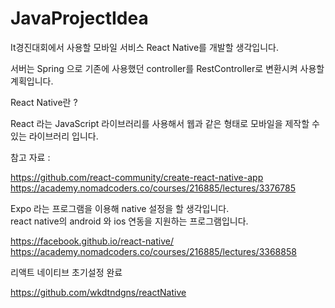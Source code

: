 # JavaProjectIdea

It경진대회에서 사용할 모바일 서비스 React Native를 개발할 생각입니다. 

서버는 Spring 으로 기존에 사용했던 controller를 RestController로 변환시켜 사용할 계획입니다. 


React Native란 ? 

React 라는 JavaScript 라이브러리를 사용해서 웹과 같은 형태로 모바일을 제작할 수 있는 라이브러리 입니다. 


참고 자료 : 

https://github.com/react-community/create-react-native-app 
https://academy.nomadcoders.co/courses/216885/lectures/3376785


Expo 라는 프로그램을 이용해 native 설정을 할 생각입니다.  
react native의 android 와 ios 연동을 지원하는 프로그램입니다. 

https://facebook.github.io/react-native/
https://academy.nomadcoders.co/courses/216885/lectures/3368858


리액트 네이티브 초기설정 완료  

https://github.com/wkdtndgns/reactNative
